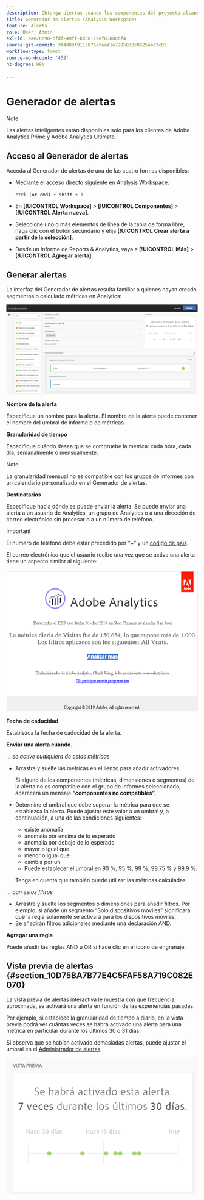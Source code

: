 ```yaml
---
description: Obtenga alertas cuando los componentes del proyecto alcancen ciertos umbrales.
title: Generador de alertas (Analysis Workspace)
feature: Alerts
role: User, Admin
exl-id: aae28c90-bfdf-49ff-bd38-c9ef63880bf4
source-git-commit: 3f4d8df911c076a5ea41e7295038c0625a4d7c85
workflow-type: tm+mt
source-wordcount: '459'
ht-degree: 99%

---
```


# Generador de alertas

>[!NOTE]
>
>Las alertas inteligentes están disponibles solo para los clientes de Adobe Analytics Prime y Adobe Analytics Ultimate.

## Acceso al Generador de alertas

Acceda al Generador de alertas de una de las cuatro formas disponibles:

* Mediante el acceso directo siguiente en Analysis Workspace:

   `ctrl (or cmd) + shift + a`
* En **[!UICONTROL Workspace]** > **[!UICONTROL Componentes]** > **[!UICONTROL Alerta nueva]**.
* Seleccione uno o más elementos de línea de la tabla de forma libre, haga clic con el botón secundario y elija **[!UICONTROL Crear alerta a partir de la selección]**.
* Desde un informe de Reports &amp; Analytics, vaya a **[!UICONTROL Más]** > **[!UICONTROL Agregar alerta]**.

## Generar alertas

La interfaz del Generador de alertas resulta familiar a quienes hayan creado segmentos o calculado métricas en Analytics:

![](assets/alert_builder.png)

<!--Meike, I edited this table for validation -->

**Nombre de la alerta**

Especifique un nombre para la alerta. El nombre de la alerta puede contener el nombre del umbral de informe o de métricas.

**Granularidad de tiempo**

Especifique cuándo desea que se compruebe la métrica: cada hora, cada día, semanalmente o mensualmente.

>[!NOTE]
>
>La granularidad mensual no es compatible con los grupos de informes con un calendario personalizado en el Generador de alertas.

**Destinatarios**

Especifique hacia dónde se puede enviar la alerta. Se puede enviar una alerta a un usuario de Analytics, un grupo de Analytics o a una dirección de correo electrónico sin procesar o a un número de teléfono.

>[!IMPORTANT]
>
>El número de teléfono debe estar precedido por “+” y un [código de país](https://countrycode.org/).

El correo electrónico que el usuario recibe una vez que se activa una alerta tiene un aspecto similar al siguiente:

![](assets/alerts-email.PNG)

**Fecha de caducidad**

Establezca la fecha de caducidad de la alerta.

**Enviar una alerta cuando...**

*... se active cualquiera de estas métricas*

* Arrastre y suelte las métricas en el lienzo para añadir activadores.

   Si alguno de los componentes (métricas, dimensiones o segmentos) de la alerta no es compatible con el grupo de informes seleccionado, aparecerá un mensaje **“componentes no compatibles”**.
* Determine el umbral que debe superar la métrica para que se establezca la alerta. Puede ajustar este valor a un umbral y, a continuación, a una de las condiciones siguientes:

   * existe anomalía
   * anomalía por encima de lo esperado
   * anomalía por debajo de lo esperado
   * mayor o igual que
   * menor o igual que
   * cambia por un
   * Puede establecer el umbral en 90 %, 95 %, 99 %, 99,75 % y 99,9 %.

   Tenga en cuenta que también puede utilizar las métricas calculadas.

*... con estos filtros*

* Arrastre y suelte los segmentos o dimensiones para añadir filtros. Por ejemplo, si añade un segmento “Solo dispositivos móviles” significará que la regla solamente se activará para los dispositivos móviles.
* Se añadirán filtros adicionales mediante una declaración AND.

**Agregar una regla**

Puede añadir las reglas AND u OR si hace clic en el icono de engranaje.

## Vista previa de alertas {#section_10D75BA7B77E4C5FAF58A719C082E070}

La vista previa de alertas interactiva le muestra con qué frecuencia, aproximada, se activará una alerta en función de las experiencias pasadas.

Por ejemplo, si establece la granularidad de tiempo a diario, en la vista previa podrá ver cuántas veces se habrá activado una alerta para una métrica en particular durante los últimos 30 o 31 días.

Si observa que se habían activado demasiadas alertas, puede ajustar el umbral en el [Administrador de alertas](/help/components/c-alerts/alert-manager.md).

![](assets/alert_preview.png)
